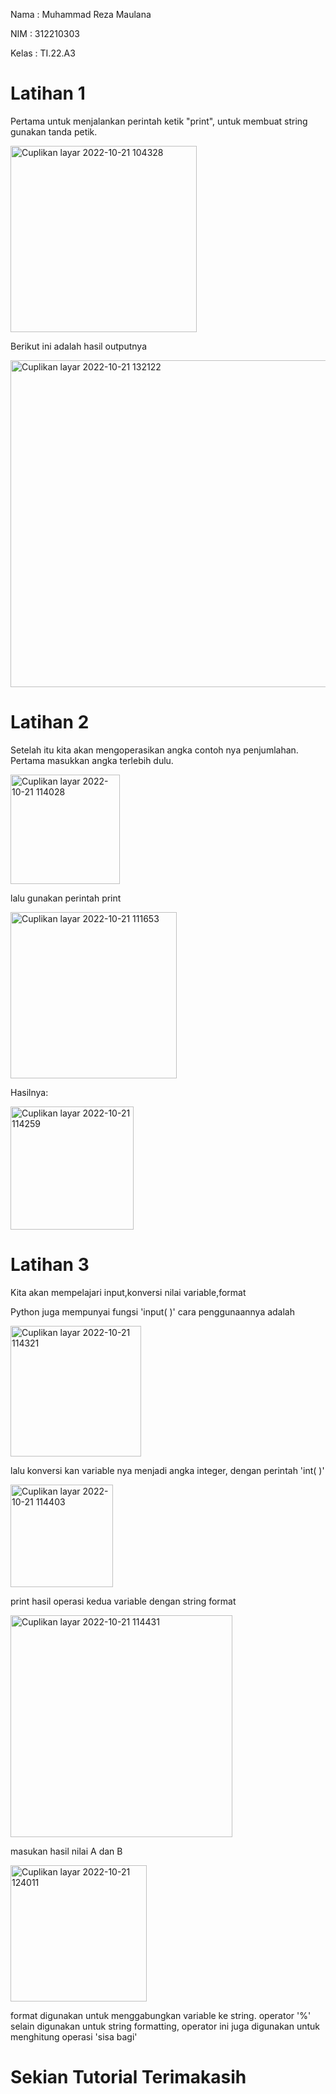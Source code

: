 Nama  : Muhammad Reza Maulana

NIM   : 312210303

Kelas : TI.22.A3

# Latihan 1

Pertama untuk menjalankan perintah ketik "print", untuk membuat string gunakan tanda petik.

<img width="298" alt="Cuplikan layar 2022-10-21 104328" src="https://user-images.githubusercontent.com/115516607/197123409-ce1acc94-79a9-4583-9aa3-cd9fcfe3de65.png">

Berikut ini adalah hasil outputnya

<img width="523" alt="Cuplikan layar 2022-10-21 132122" src="https://user-images.githubusercontent.com/115516607/197127545-dbc4396a-2240-4390-ae7f-dbab40b713b1.png">

# Latihan 2 

Setelah itu kita akan mengoperasikan angka contoh nya penjumlahan.
Pertama masukkan angka terlebih dulu. 

<img width="175" alt="Cuplikan layar 2022-10-21 114028" src="https://user-images.githubusercontent.com/115516607/197131517-6db9682f-9e14-468a-a403-57b19adaba17.png">

lalu gunakan perintah print

<img width="266" alt="Cuplikan layar 2022-10-21 111653" src="https://user-images.githubusercontent.com/115516607/197131595-96ef2353-6b11-406e-901f-d345737e6ad6.png">

Hasilnya:

<img width="197" alt="Cuplikan layar 2022-10-21 114259" src="https://user-images.githubusercontent.com/115516607/197131656-26c8e6bc-5b38-4e08-af7b-f89a5b7ad3e3.png">

# Latihan 3

Kita akan mempelajari input,konversi nilai variable,format 

Python juga mempunyai fungsi 'input( )' cara penggunaannya adalah

<img width="209" alt="Cuplikan layar 2022-10-21 114321" src="https://user-images.githubusercontent.com/115516607/197131703-20f841e7-c891-4b88-8a7b-a5aaa422478b.png">

lalu konversi kan variable nya menjadi angka integer, dengan perintah 'int( )'

<img width="164" alt="Cuplikan layar 2022-10-21 114403" src="https://user-images.githubusercontent.com/115516607/197131769-276b9c0f-9a60-4e52-ae4c-ea0bca2677a9.png">

print hasil operasi kedua variable dengan string format 

<img width="355" alt="Cuplikan layar 2022-10-21 114431" src="https://user-images.githubusercontent.com/115516607/197131824-01e260bc-69be-4378-bd6e-561762b2517f.png">

masukan hasil nilai A dan B 

<img width="218" alt="Cuplikan layar 2022-10-21 124011" src="https://user-images.githubusercontent.com/115516607/197131870-ec3827d5-f319-4031-9daa-abdbf4d5d886.png">

format digunakan untuk menggabungkan variable ke string. operator '%' selain digunakan untuk string formatting, operator ini juga digunakan untuk menghitung operasi 'sisa bagi'

# Sekian Tutorial Terimakasih
